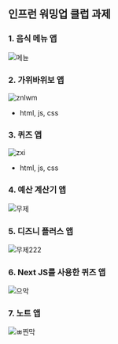 ## 인프런 워밍업 클럽 과제

### 1. 음식 메뉴 앱 
![메뉸](https://github.com/pipisebastian/inflearn_project_FE/assets/81643702/0930470f-181b-4fd9-a8d5-4b5df629f6bd)

### 2. 가위바위보 앱
![znlwm](https://github.com/pipisebastian/inflearn_project_FE/assets/81643702/8271144d-6b23-4f14-888f-a9c69e3fcbe1)
- html, js, css
  
### 3. 퀴즈 앱
![zxi](https://github.com/pipisebastian/inflearn_project_FE/assets/81643702/b796a40a-16c5-47b4-a200-debe97a77847)
- html, js, css
  
### 4. 예산 계산기 앱
![무제](https://github.com/pipisebastian/inflearn_project_FE/assets/81643702/5171769e-9d9a-4160-ac5e-283b9478b815)

### 5. 디즈니 플러스 앱
![무제222](https://github.com/pipisebastian/inflearn_project_FE/assets/81643702/6609922a-2fdb-4b88-9250-8df08bae7304)

### 6. Next JS를 사용한 퀴즈 앱
![으악](https://github.com/pipisebastian/inflearn_project_FE/assets/81643702/37b4621f-28fd-4624-a08e-b6f1e97e40e4)

### 7. 노트 앱
![ㅃ찐막](https://github.com/pipisebastian/inflearn_project_FE/assets/81643702/cb806267-8c39-4b73-a7c1-2c1bafdbd51b)
